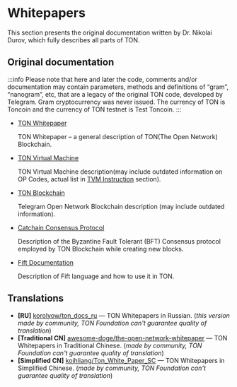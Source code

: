 # Whitepapers

This section presents the original documentation written by Dr. Nikolai Durov, which fully describes all parts of TON.

## Original documentation

:::info
Please note that here and later the code, comments and/or documentation may contain parameters, methods and definitions of “gram”, “nanogram”, etc, that are a legacy of the original TON code, developed by Telegram. Gram cryptocurrency was never issued. The currency of TON is Toncoin and the currency of TON testnet is Test Toncoin.
:::

- [TON Whitepaper](https://docs.ton.org/ton.pdf)

  TON Whitepaper – a general description of TON(The Open Network) Blockchain.

- [TON Virtual Machine](https://docs.ton.org/tvm.pdf)

  TON Virtual Machine description(may include outdated information on OP Codes, actual list in [TVM Instruction](/v3/documentation/tvm/tvm-overview) section).

- [TON Blockchain](https://docs.ton.org/tblkch.pdf)

  Telegram Open Network Blockchain description (may include outdated information).

- [Catchain Consensus Protocol](https://docs.ton.org/catchain.pdf)

  Description of the Byzantine Fault Tolerant (BFT) Consensus protocol employed by TON Blockchain while creating new blocks.

- [Fift Documentation](https://docs.ton.org/fiftbase.pdf)

  Description of Fift language and how to use it in TON.

## Translations

- **\[RU]** [korolyow/ton_docs_ru](https://github.com/Korolyow/TON_docs_ru) — TON Whitepapers in Russian. (_this version made by community, TON Foundation can't guarantee quality of translation_)
- **\[Traditional CN]** [awesome-doge/the-open-network-whitepaper](https://github.com/awesome-doge/TON_Paper/blob/main/zh_ton.pdf) — TON Whitepapers in Traditional Chinese. (_made by community, TON Foundation can't guarantee quality of translation_)
- **\[Simplified CN]** [kojhliang/Ton_White_Paper_SC](https://github.com/kojhliang/Ton_White_Paper_SC/blob/main/Ton%E5%8C%BA%E5%9D%97%E9%93%BE%E7%99%BD%E7%9A%AE%E4%B9%A6_%E7%AE%80%E4%BD%93%E4%B8%AD%E6%96%87%E7%89%88.pdf) — TON Whitepapers in Simplified Chinese. (_made by community, TON Foundation can't guarantee quality of translation_)
